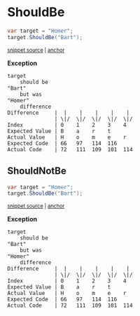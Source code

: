 # ShouldBe

<!-- snippet: StringExamples.ShouldBe.codeSample.approved.cs -->
<a id='0f46b9f0'></a>
```cs
var target = "Homer";
target.ShouldBe("Bart");
```
<sup><a href='/src/DocumentationExamples/CodeExamples/StringExamples.ShouldBe.codeSample.approved.cs#L1-L2' title='Snippet source file'>snippet source</a> | <a href='#0f46b9f0' title='Start of snippet'>anchor</a></sup>
<!-- endSnippet -->

**Exception**

<!-- include: StringExamples.ShouldBe.exceptionText.approved.txt -->
```
target
    should be
"Bart"
    but was
"Homer"
    difference
Difference     |  |    |    |    |    |   
               | \|/  \|/  \|/  \|/  \|/  
Index          | 0    1    2    3    4    
Expected Value | B    a    r    t         
Actual Value   | H    o    m    e    r    
Expected Code  | 66   97   114  116       
Actual Code    | 72   111  109  101  114  
```
<!-- endInclude -->


## ShouldNotBe

<!-- snippet: StringExamples.ShouldBe.codeSample.approved.cs -->
<a id='0f46b9f0'></a>
```cs
var target = "Homer";
target.ShouldBe("Bart");
```
<sup><a href='/src/DocumentationExamples/CodeExamples/StringExamples.ShouldBe.codeSample.approved.cs#L1-L2' title='Snippet source file'>snippet source</a> | <a href='#0f46b9f0' title='Start of snippet'>anchor</a></sup>
<!-- endSnippet -->

**Exception**

<!-- include: StringExamples.ShouldBe.exceptionText.approved.txt -->
```
target
    should be
"Bart"
    but was
"Homer"
    difference
Difference     |  |    |    |    |    |   
               | \|/  \|/  \|/  \|/  \|/  
Index          | 0    1    2    3    4    
Expected Value | B    a    r    t         
Actual Value   | H    o    m    e    r    
Expected Code  | 66   97   114  116       
Actual Code    | 72   111  109  101  114  
```
<!-- endInclude -->
